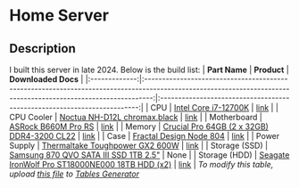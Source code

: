 # Home Server

## Description
I built this server in late 2024. Below is the build list:
| **Part Name** |                                                                           **Product**                                                                          |                            **Downloaded Docs**                           |
|:-------------:|:--------------------------------------------------------------------------------------------------------------------------------------------------------------:|:------------------------------------------------------------------------:|
|      CPU      | [Intel Core i7-12700K](https://www.intel.com/content/www/us/en/products/sku/134594/intel-core-i712700k-processor-25m-cache-up-to-5-00-ghz/specifications.html) |                 [link](./docs/Intel%20Core%20i7-12700K/)                 |
|   CPU Cooler  |                                           [Noctua NH-D12L chromax.black](https://noctua.at/en/nh-d12l-chromax-black)                                           |             [link](./docs/Noctua%20NH-D12L%20chromax.black/)             |
|  Motherboard  |                                        [ASRock B660M Pro RS](https://www.asrock.com/mb/Intel/B660m%20Pro%20RS/index.asp)                                       |                 [link](./docs/ASRock%20B660M%20Pro%20RS/)                |
|     Memory    |                                [Crucial Pro 64GB (2 x 32GB) DDR4-3200 CL22](https://www.crucial.com/memory/ddr4/cp2k32g4dfra32a)                               | [link](./docs/Crucial%20Pro%2064GB%20(2%20x%2032GB)%20DDR4-3200%20CL22/) |
|      Case     |                                     [Fractal Design Node 804](https://www.fractal-design.com/products/cases/node/node-804/)                                    |               [link](./docs/Fractal%20Design%20Node%20804/)              |
|  Power Supply |                         [Thermaltake Toughpower GX2 600W](https://thermaltakeusa.com/products/toughpower-gx2-600w-ps-tpd-0600nnfagu-2)                         |           [link](./docs/Thermaltake%20Toughpower%20GX2%20600W/)          |
| Storage (SSD) |                       [Samsung 870 QVO SATA III SSD 1TB 2.5"](https://semiconductor.samsung.com/us/consumer-storage/internal-ssd/870qvo/)                      |                                   None                                   |
| Storage (HDD) |       [Seagate IronWolf Pro ST18000NE000 18TB HDD (x2)](https://www.seagate.com/www-content/datasheets/pdfs/ironwolf-pro-18tb-DS1914-14-2007US-en_US.pdf)      |   [link](./docs/Seagate%20IronWolf%20Pro%20ST18000NE000%2018TB%20HDD/)   |
*To modify this table, upload [this file](./home_server_tablesgenerator_download.tgn) to [Tables Generator](https://www.tablesgenerator.com/markdown_tables)*

